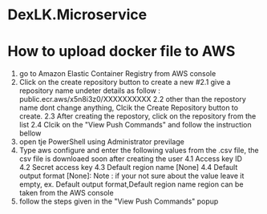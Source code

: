 # DexLK.Microservice

# How to upload docker file to AWS
1. go to Amazon Elastic Container Registry from AWS console 
2. Click on the create repository button to create a new
	#2.1 give a repository name undeter details as follow : public.ecr.aws/x5n8i3z0/XXXXXXXXXX
	2.2 other than the repostory name dont change anything, Clcik the  Create Repository button to create.
	2.3 After creating the repostory, click on the repository from the list 
	2.4 Clcik on the "View Push Commands" and follow the instruction bellow
3. open tje PowerShell using Administrator previlage 
4. Type aws configure and enter the following values from the .csv file, the csv file is downloaed soon after creating the user 
	4.1 Access key ID	
	4.2 Secret access key
	4.3 Default region name [None]
	4.4 Default output format [None]:
	Note : if your not sure about the value leave it empty, ex. Default output format,Default region name
		region can be taken from the AWS console 
5. follow the steps given in the  "View Push Commands" popup
